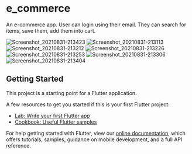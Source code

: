 # e_commerce

An e-commerce app.
User can login using their email. 
They can search for items, save them, add them into cart. 

![Screenshot_20210831-213423](https://user-images.githubusercontent.com/77727312/131542678-51abd1a7-e2b8-4dca-b29f-27d789029fbe.png)
![Screenshot_20210831-213113](https://user-images.githubusercontent.com/77727312/131542710-b458d6b4-e214-44bb-bc0f-8fd5436751b8.png)
![Screenshot_20210831-213212](https://user-images.githubusercontent.com/77727312/131542747-9ac6cc2b-9041-431e-a258-373889cbe6a5.png)
![Screenshot_20210831-213226](https://user-images.githubusercontent.com/77727312/131542777-36fe12bb-76ce-4642-9147-842f191f912c.png)
![Screenshot_20210831-213253](https://user-images.githubusercontent.com/77727312/131542819-3a91000e-8ffd-4650-86f1-8f072749b844.png)
![Screenshot_20210831-213306](https://user-images.githubusercontent.com/77727312/131542862-bce7e023-2156-4ebf-861b-b43d1a65b29e.png)
![Screenshot_20210831-213404](https://user-images.githubusercontent.com/77727312/131542882-475a6550-b6af-4177-9ede-bec125dac075.png)


## Getting Started

This project is a starting point for a Flutter application.

A few resources to get you started if this is your first Flutter project:

- [Lab: Write your first Flutter app](https://flutter.dev/docs/get-started/codelab)
- [Cookbook: Useful Flutter samples](https://flutter.dev/docs/cookbook)

For help getting started with Flutter, view our
[online documentation](https://flutter.dev/docs), which offers tutorials,
samples, guidance on mobile development, and a full API reference.
